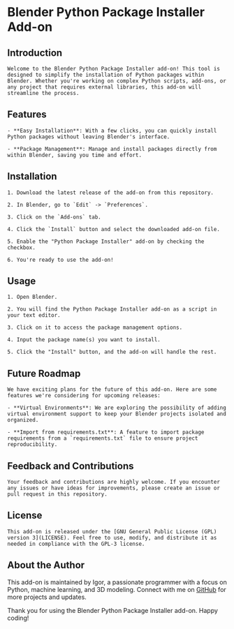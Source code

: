 # Blender Python Package Installer Add-on

## Introduction

	Welcome to the Blender Python Package Installer add-on! This tool is designed to simplify the installation of Python packages within Blender. Whether you're working on complex Python scripts, add-ons, or any project that requires external libraries, this add-on will streamline the process.

## Features

	- **Easy Installation**: With a few clicks, you can quickly install Python packages without leaving Blender's interface.

	- **Package Management**: Manage and install packages directly from within Blender, saving you time and effort.

## Installation

	1. Download the latest release of the add-on from this repository.
	
	2. In Blender, go to `Edit` -> `Preferences`.
	
	3. Click on the `Add-ons` tab.
	
	4. Click the `Install` button and select the downloaded add-on file.
	
	5. Enable the "Python Package Installer" add-on by checking the checkbox.
	
	6. You're ready to use the add-on!

## Usage

	1. Open Blender.
	
	2. You will find the Python Package Installer add-on as a script in your text editor.
	
	3. Click on it to access the package management options.
	
	4. Input the package name(s) you want to install.
	
	5. Click the "Install" button, and the add-on will handle the rest.

## Future Roadmap

	We have exciting plans for the future of this add-on. Here are some features we're considering for upcoming releases:

	- **Virtual Environments**: We are exploring the possibility of adding virtual environment support to keep your Blender projects isolated and organized.

	- **Import from requirements.txt**: A feature to import package requirements from a `requirements.txt` file to ensure project reproducibility.

## Feedback and Contributions

	Your feedback and contributions are highly welcome. If you encounter any issues or have ideas for improvements, please create an issue or pull request in this repository.

## License

	This add-on is released under the [GNU General Public License (GPL) version 3](LICENSE). Feel free to use, modify, and distribute it as needed in compliance with the GPL-3 license.

## About the Author

This add-on is maintained by Igor, a passionate programmer with a focus on Python, machine learning, and 3D modeling. Connect with me on [GitHub](https://github.com/igoramarall2          ) for more projects and updates.

Thank you for using the Blender Python Package Installer add-on. Happy coding!
